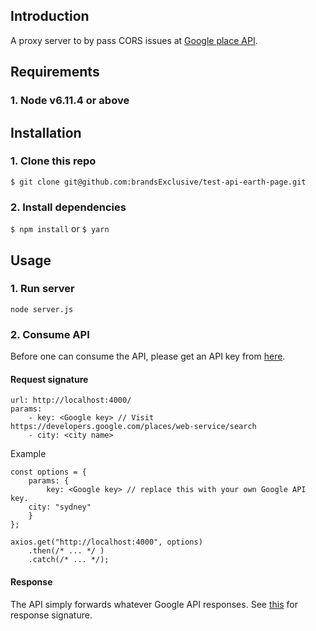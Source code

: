 ## Introduction
A proxy server to by pass CORS issues at [Google place API](https://developers.google.com/places/web-service/search).

## Requirements
### 1. Node v6.11.4 or above

## Installation
### 1. Clone this repo
`$ git clone git@github.com:brandsExclusive/test-api-earth-page.git`

### 2. Install dependencies
`$ npm install` or `$ yarn`

## Usage
### 1. Run server
`node server.js`

### 2. Consume API
Before one can consume the API, please get an API key from [here](https://developers.google.com/places/web-service/search).
#### Request signature
```
url: http://localhost:4000/
params:
    - key: <Google key> // Visit https://developers.google.com/places/web-service/search
    - city: <city name>

```

Example

```
const options = {
    params: {
    	key: <Google key> // replace this with your own Google API key.
	city: "sydney"
    }
};

axios.get("http://localhost:4000", options)
    .then(/* ... */ )
    .catch(/* ... */);
```

#### Response
The API simply forwards whatever Google API responses.
See [this](https://developers.google.com/places/web-service/search#PlaceSearchResponses) for response signature.
